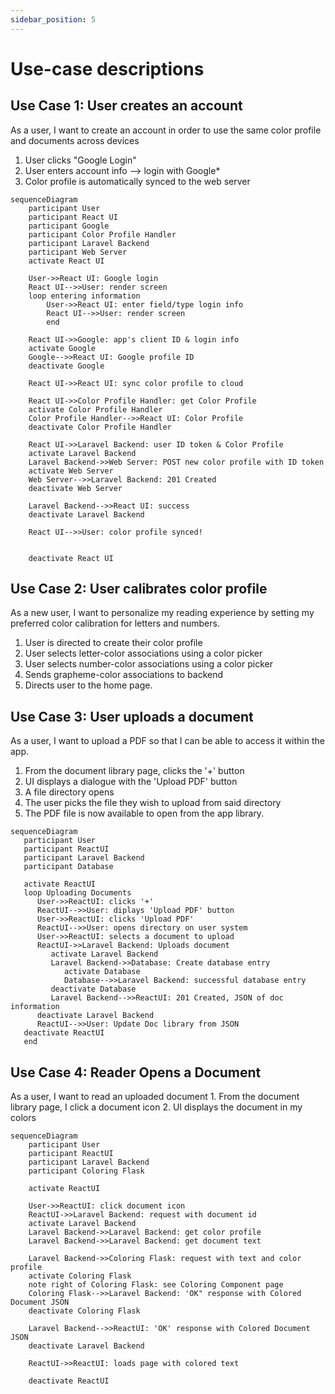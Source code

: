 ```yaml
---
sidebar_position: 5
---
```


# Use-case descriptions

## Use Case 1: User creates an account

As a user, I want to create an account in order to use the same color profile and documents across devices
   1. User clicks "Google Login"
   2. User enters account info --> login with Google*
   3. Color profile is automatically synced to the web server

```mermaid
sequenceDiagram
    participant User
    participant React UI
    participant Google
    participant Color Profile Handler
    participant Laravel Backend
    participant Web Server
    activate React UI
    
    User->>React UI: Google login
    React UI-->>User: render screen
    loop entering information
        User->>React UI: enter field/type login info
        React UI-->>User: render screen
        end
    
    React UI->>Google: app's client ID & login info
    activate Google
    Google-->>React UI: Google profile ID
    deactivate Google
    
    React UI->>React UI: sync color profile to cloud
    
    React UI->>Color Profile Handler: get Color Profile
    activate Color Profile Handler
    Color Profile Handler-->>React UI: Color Profile
    deactivate Color Profile Handler
    
    React UI->>Laravel Backend: user ID token & Color Profile
    activate Laravel Backend
    Laravel Backend->>Web Server: POST new color profile with ID token
    activate Web Server
    Web Server-->>Laravel Backend: 201 Created
    deactivate Web Server
    
    Laravel Backend-->>React UI: success
    deactivate Laravel Backend
    
    React UI-->>User: color profile synced!
    
    
    deactivate React UI
```

## Use Case 2: User calibrates color profile

As a new user, I want to personalize my reading experience by setting my preferred color calibration for letters and numbers.
1. User is directed to create their color profile
2. User selects letter-color associations using a color picker
3. User selects number-color associations using a color picker
4. Sends grapheme-color associations to backend
5. Directs user to the home page.


## Use Case 3: User uploads a document

As a user, I want to upload a PDF so that I can be able to access it within the app.
   1. From the document library page, clicks the '+' button
   2. UI displays a dialogue with the 'Upload PDF' button
   3. A file directory opens
   4. The user picks the file they wish to upload from said directory
   5. The PDF file is now available to open from the app library.

```mermaid
sequenceDiagram
   participant User
   participant ReactUI
   participant Laravel Backend
   participant Database

   activate ReactUI
   loop Uploading Documents
      User->>ReactUI: clicks '+'
      ReactUI-->>User: diplays 'Upload PDF' button
      User->>ReactUI: clicks 'Upload PDF'
      ReactUI-->>User: opens directory on user system
      User->>ReactUI: selects a document to upload
      ReactUI->>Laravel Backend: Uploads document
         activate Laravel Backend
         Laravel Backend->>Database: Create database entry
            activate Database
            Database-->>Laravel Backend: successful database entry
         deactivate Database
         Laravel Backend-->>ReactUI: 201 Created, JSON of doc information
      deactivate Laravel Backend
      ReactUI-->>User: Update Doc library from JSON 
   deactivate ReactUI
   end
```

## Use Case 4: Reader Opens a Document
As a user, I want to read an uploaded document
    1. From the document library page, I click a document icon
    2. UI displays the document in my colors


```mermaid
sequenceDiagram
    participant User
    participant ReactUI
    participant Laravel Backend
    participant Coloring Flask
    
    activate ReactUI
    
    User->>ReactUI: click document icon
    ReactUI->>Laravel Backend: request with document id
    activate Laravel Backend
    Laravel Backend->>Laravel Backend: get color profile
    Laravel Backend->>Laravel Backend: get document text
    
    Laravel Backend->>Coloring Flask: request with text and color profile
    activate Coloring Flask
    note right of Coloring Flask: see Coloring Component page
    Coloring Flask-->>Laravel Backend: 'OK" response with Colored Document JSON
    deactivate Coloring Flask
    
    Laravel Backend-->>ReactUI: 'OK' response with Colored Document JSON
    deactivate Laravel Backend
    
    ReactUI->>ReactUI: loads page with colored text
    
    deactivate ReactUI


```



